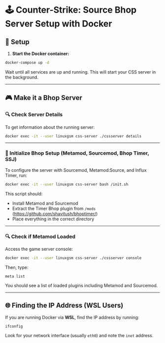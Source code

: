  

# 🕹 Counter-Strike: Source Bhop Server Setup with Docker

## 🚀 Setup

1. **Start the Docker container:**

```bash
docker-compose up -d
```

Wait until all services are up and running. This will start your CSS server in the background.

---

## 🎮 Make it a Bhop Server

### 🔍 Check Server Details 

To get information about the running server:

```bash
docker exec -it --user linuxgsm css-server ./cssserver details
```

---

### 🧰 Initialize Bhop Setup (Metamod, Sourcemod, Bhop Timer, SSJ)

To configure the server with Sourcemod, Metamod\:Source, and Influx Timer, run:

```bash
docker exec -it --user linuxgsm css-server bash /init.sh
```

This script should:

* Install Metamod and Sourcemod
* Extract the Timer Bhop plugin from `/mods` (https://github.com/shavitush/bhoptimer/)
* Place everything in the correct directory

---

### 🔍 Check if Metamod Loaded

Access the game server console:

```bash
docker exec -it --user linuxgsm css-server ./cssserver console
```

Then, type:

```
meta list
```

You should see a list of loaded plugins including Metamod and Sourcemod.

---

## 🌐 Finding the IP Address (WSL Users)

If you are running Docker via **WSL**, find the IP address by running:

```bash
ifconfig
```

Look for your network interface (usually `eth0`) and note the `inet` address.

 